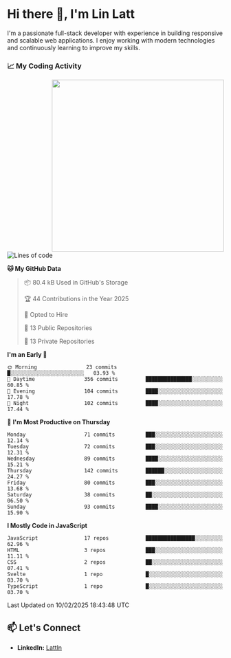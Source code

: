 # Hi there 👋, I'm Lin Latt

I'm a passionate full-stack developer with experience in building responsive and scalable web applications. I enjoy working with modern technologies and continuously learning to improve my skills.

### 📈 My Coding Activity 
<img src="https://github.com/user-attachments/assets/6cec4854-3eec-4600-9120-9be1d3cb2bfe"  width="400px" align="right">

<!--START_SECTION:waka-->
![Lines of code](https://img.shields.io/badge/From%20Hello%20World%20I%27ve%20Written-310.7%20thousand%20lines%20of%20code-blue)

**🐱 My GitHub Data** 

> 📦 80.4 kB Used in GitHub's Storage 
 > 
> 🏆 44 Contributions in the Year 2025
 > 
> 💼 Opted to Hire
 > 
> 📜 13 Public Repositories 
 > 
> 🔑 13 Private Repositories 
 > 
**I'm an Early 🐤** 

```text
🌞 Morning                23 commits          █░░░░░░░░░░░░░░░░░░░░░░░░   03.93 % 
🌆 Daytime                356 commits         ███████████████░░░░░░░░░░   60.85 % 
🌃 Evening                104 commits         ████░░░░░░░░░░░░░░░░░░░░░   17.78 % 
🌙 Night                  102 commits         ████░░░░░░░░░░░░░░░░░░░░░   17.44 % 
```
📅 **I'm Most Productive on Thursday** 

```text
Monday                   71 commits          ███░░░░░░░░░░░░░░░░░░░░░░   12.14 % 
Tuesday                  72 commits          ███░░░░░░░░░░░░░░░░░░░░░░   12.31 % 
Wednesday                89 commits          ████░░░░░░░░░░░░░░░░░░░░░   15.21 % 
Thursday                 142 commits         ██████░░░░░░░░░░░░░░░░░░░   24.27 % 
Friday                   80 commits          ███░░░░░░░░░░░░░░░░░░░░░░   13.68 % 
Saturday                 38 commits          ██░░░░░░░░░░░░░░░░░░░░░░░   06.50 % 
Sunday                   93 commits          ████░░░░░░░░░░░░░░░░░░░░░   15.90 % 
```


**I Mostly Code in JavaScript** 

```text
JavaScript               17 repos            ████████████████░░░░░░░░░   62.96 % 
HTML                     3 repos             ███░░░░░░░░░░░░░░░░░░░░░░   11.11 % 
CSS                      2 repos             ██░░░░░░░░░░░░░░░░░░░░░░░   07.41 % 
Svelte                   1 repo              █░░░░░░░░░░░░░░░░░░░░░░░░   03.70 % 
TypeScript               1 repo              █░░░░░░░░░░░░░░░░░░░░░░░░   03.70 % 
```




 Last Updated on 10/02/2025 18:43:48 UTC
<!--END_SECTION:waka-->

## 📫 Let's Connect

- **LinkedIn:** [Lattln](https://linkedin.com/in/lin-latt)
<!-- - **Portfolio:** [Your Portfolio](https://yourportfolio.com) -->

